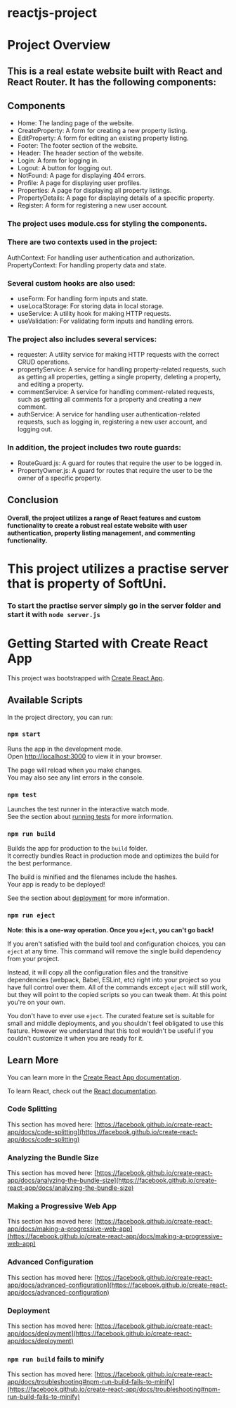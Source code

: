 # reactjs-project

# Project Overview
## This is a real estate website built with React and React Router. It has the following components:

## Components
- Home: The landing page of the website.
- CreateProperty: A form for creating a new property listing.
- EditProperty: A form for editing an existing property listing.
- Footer: The footer section of the website.
- Header: The header section of the website.
- Login: A form for logging in.
- Logout: A button for logging out.
- NotFound: A page for displaying 404 errors.
- Profile: A page for displaying user profiles.
- Properties: A page for displaying all property listings.
- PropertyDetails: A page for displaying details of a specific property.
- Register: A form for registering a new user account.

### The project uses module.css for styling the components.

### There are two contexts used in the project:

AuthContext: For handling user authentication and authorization.
PropertyContext: For handling property data and state.

### Several custom hooks are also used:

- useForm: For handling form inputs and state.
- useLocalStorage: For storing data in local storage.
- useService: A utility hook for making HTTP requests.
- useValidation: For validating form inputs and handling errors.

### The project also includes several services:

- requester: A utility service for making HTTP requests with the correct CRUD operations.
- propertyService: A service for handling property-related requests, such as getting all properties, getting a single property, deleting a property, and editing a property.
- commentService: A service for handling comment-related requests, such as getting all comments for a property and creating a new comment.
- authService: A service for handling user authentication-related requests, such as logging in, registering a new user account, and logging out.



### In addition, the project includes two route guards:

- RouteGuard.js: A guard for routes that require the user to be logged in.
- PropertyOwner.js: A guard for routes that require the user to be the owner of a specific property.

## Conclusion
#### Overall, the project utilizes a range of React features and custom functionality to create a robust real estate website with user authentication, property listing management, and commenting functionality.

# This project utilizes a practise server that is property of SoftUni. 
### To start the practise server simply go in the server folder and start it with `node server.js`

# Getting Started with Create React App

This project was bootstrapped with [Create React App](https://github.com/facebook/create-react-app).

## Available Scripts

In the project directory, you can run:

### `npm start`

Runs the app in the development mode.\
Open [http://localhost:3000](http://localhost:3000) to view it in your browser.

The page will reload when you make changes.\
You may also see any lint errors in the console.


### `npm test`

Launches the test runner in the interactive watch mode.\
See the section about [running tests](https://facebook.github.io/create-react-app/docs/running-tests) for more information.

### `npm run build`

Builds the app for production to the `build` folder.\
It correctly bundles React in production mode and optimizes the build for the best performance.

The build is minified and the filenames include the hashes.\
Your app is ready to be deployed!

See the section about [deployment](https://facebook.github.io/create-react-app/docs/deployment) for more information.

### `npm run eject`

**Note: this is a one-way operation. Once you `eject`, you can't go back!**

If you aren't satisfied with the build tool and configuration choices, you can `eject` at any time. This command will remove the single build dependency from your project.

Instead, it will copy all the configuration files and the transitive dependencies (webpack, Babel, ESLint, etc) right into your project so you have full control over them. All of the commands except `eject` will still work, but they will point to the copied scripts so you can tweak them. At this point you're on your own.

You don't have to ever use `eject`. The curated feature set is suitable for small and middle deployments, and you shouldn't feel obligated to use this feature. However we understand that this tool wouldn't be useful if you couldn't customize it when you are ready for it.

## Learn More

You can learn more in the [Create React App documentation](https://facebook.github.io/create-react-app/docs/getting-started).

To learn React, check out the [React documentation](https://reactjs.org/).

### Code Splitting

This section has moved here: [https://facebook.github.io/create-react-app/docs/code-splitting](https://facebook.github.io/create-react-app/docs/code-splitting)

### Analyzing the Bundle Size

This section has moved here: [https://facebook.github.io/create-react-app/docs/analyzing-the-bundle-size](https://facebook.github.io/create-react-app/docs/analyzing-the-bundle-size)

### Making a Progressive Web App

This section has moved here: [https://facebook.github.io/create-react-app/docs/making-a-progressive-web-app](https://facebook.github.io/create-react-app/docs/making-a-progressive-web-app)

### Advanced Configuration

This section has moved here: [https://facebook.github.io/create-react-app/docs/advanced-configuration](https://facebook.github.io/create-react-app/docs/advanced-configuration)

### Deployment

This section has moved here: [https://facebook.github.io/create-react-app/docs/deployment](https://facebook.github.io/create-react-app/docs/deployment)

### `npm run build` fails to minify

This section has moved here: [https://facebook.github.io/create-react-app/docs/troubleshooting#npm-run-build-fails-to-minify](https://facebook.github.io/create-react-app/docs/troubleshooting#npm-run-build-fails-to-minify)
